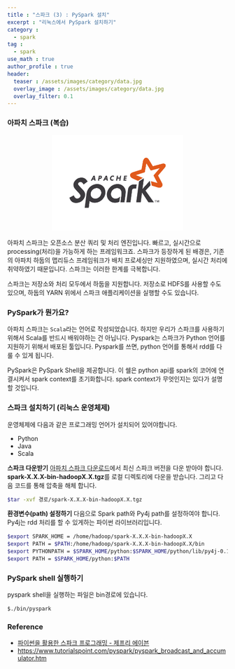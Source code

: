 ```yaml
---
title : "스파크 (3) : PySpark 설치"
excerpt : "리눅스에서 PySpark 설치하기"
category :
  - spark
tag :
  - spark
use_math : true
author_profile : true
header:
  teaser : /assets/images/category/data.jpg
  overlay_image : /assets/images/category/data.jpg
  overlay_filter: 0.1
---
```


### **아파치 스파크 (복습)**

<center><img src="../assets/img/spark/spark.png" style="width:300px;"></center>

아파치 스파크는 오픈소스 분산 쿼리 및 처리 엔진입니다. 빠르고, 실시간으로 processing(처리)을 가능하게 하는 프레임워크죠. 스파크가 등장하게 된 배경은, 기존의 아파치 하둡의 맵리듀스 프레임워크가 배치 프로세싱만 지원하였으며, 실시간 처리에 취약하였기 때문입니다. 스파크는 이러한 한계를 극복합니다.

스파크는 저장소와 처리 모두에서 하둡을 지원합니다. 저장소로 HDFS를 사용할 수도 있으며, 하둡의 YARN 위에서 스파크 애플리케이션을 실행할 수도 있습니다. 

### **PySpark가 뭔가요?**

아파치 스파크는 ``Scala``라는 언어로 작성되었습니다. 하지만 우리가 스파크를 사용하기 위해서 Scala를 반드시 배워야하는 건 아닙니다. Pyspark는 스파크가 Python 언어를 지원하기 위해서 배포된 툴입니다. Pyspark를 쓰면, python 언어를 통해서 rdd를 다룰 수 있게 됩니다. 

PySpark은 PySpark Shell을 제공합니다. 이 쉘은 python api를 spark의 코어에 연결시켜서 spark context를 초기화합니다. spark context가 무엇인지는 있다가 설명할 것입니다. 

### **스파크 설치하기 (리눅스 운영체제)**

운영체제에 다음과 같은 프로그래밍 언어가 설치되어 있어야합니다. 
- Python
- Java
- Scala

**스파크 다운받기**
<a href="#">아파치 스파크 다운로드</a>에서 최신 스파크 버전을 다운 받아야 합니다. **spark-X.X.X-bin-hadoopX.X.tgz**를 로컬 디렉토리에 다운을 받습니다. 그리고 다음 코드를 통해 압축을 해체 합니다.

```bash
$tar -xvf 경로/spark-X.X.X-bin-hadoopX.X.tgz
```

**환경변수(path) 설정하기**
다음으로 Spark path와 Py4j path를 설정하여야 합니다. Py4j는 rdd 처리를 할 수 있게하는 파이썬 라이브러리입니다.

```bash
$export SPARK_HOME = /home/hadoop/spark-X.X.X-bin-hadoopX.X
$export PATH = $PATH:/home/hadoop/spark-X.X.X-bin-hadoopX.X/bin
$export PYTHONPATH = $SPARK_HOME/python:$SPARK_HOME/python/lib/py4j-0.10.4-src.zip:$PYTHONPATH
$export PATH = $SPARK_HOME/python:$PATH 
```

### **PySpark shell 실행하기**

pyspark shell을 실행하는 파일은 bin경로에 있습니다. 

```bash
$./bin/pyspark
```





### Reference
- <a href="#"> 파이썬을 활용한 스파크 프로그래밍 - 제프리 에이븐 </a>
- https://www.tutorialspoint.com/pyspark/pyspark_broadcast_and_accumulator.htm
